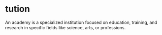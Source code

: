 # tution
 An academy is a specialized institution focused on education, training, and research in specific fields like science, arts, or professions. 
